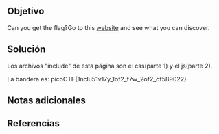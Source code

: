 ## Objetivo
Can you get the flag?Go to this [website](http://saturn.picoctf.net:50761/) and see what you can discover.
## Solución

Los archivos "include" de esta página son el css(parte 1) y el js(parte 2).

La bandera es: picoCTF{1nclu51v17y_1of2_f7w_2of2_df589022}
## Notas adicionales
## Referencias